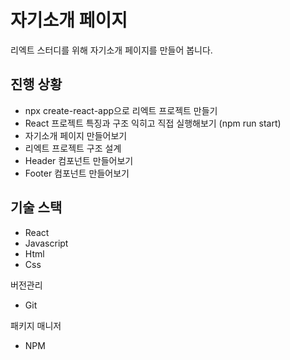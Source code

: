 # 자기소개 페이지
리엑트 스터디를 위해 자기소개 페이지를 만들어 봅니다.

## 진행 상황
- npx create-react-app으로 리엑트 프로젝트 만들기
- React 프로젝트 특징과 구조 익히고 직접 실행해보기 (npm run start)
- 자기소개 페이지 만들어보기 
- 리엑트 프로젝트 구조 설계
- Header 컴포넌트 만들어보기
- Footer 컴포넌트 만들어보기

## 기술 스택
- React 
- Javascript
- Html
- Css

버전관리
- Git

패키지 매니저 
- NPM
